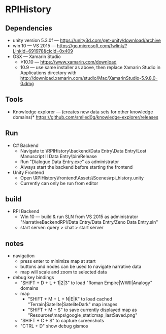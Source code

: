# RPIHistory

## Dependencies
* unity version 5.3.0f — https://unity3d.com/get-unity/download/archive
* win 10 — VS 2015 — https://go.microsoft.com/fwlink/?LinkId=691978&clcid=0x409
* OSX — Xamarin Studio
  * ≥10.10  — https://www.xamarin.com/download
  * 10.9 — use same installer as above, then replace Xamarin Studio in Applications directory with http://download.xamarin.com/studio/Mac/XamarinStudio-5.9.8.0-0.dmg

## Tools
* Knowledge explorer — (creates new data sets for other knowledge domains)* https://github.com/smiled0g/knowledge-explorer/releases

## Run

* C# Backend
  * Navigate to \RPIHistory\backend\Data Entry\Data Entry\Lost Manuscript II Data Entry\bin\Release
  * Run "Dialogue Data Entry.exe" as administrator
  * Always start the backend before starting the frontend
* Unity Frontend
  * Open \RPIHistory\frontend\Assets\Scenes\rpi_history.unity
  * Currently can only be run from editor

## build

* RPI Backend
  * Win 10 — build & run SLN from VS 2015 as administrator "NarrativeBackendRPI/Data Entry/Data Entry/Zeno Data Entry.sln"
  * start server: query > chat > start server

## notes
* navigation
  * press enter to minimize map at start
  * buttons and nodes can be used to navigate narrative data
  * map will scale and zoom to selected data
* debug key bindings
  * "SHIFT + D + L + 1|2|3" to load "Roman Empire|WWII|Analogy" domains
  * map
    * "SHIFT + M + L + N|E|K" to load cached "Terrain|Satelite|SateliteDark" map images
    * "SHIFT + M + S" to save currently displayed map as "Resources\maps\google_staticmap_lastSaved.png"
  * "SHIFT + C + S" to capture screenshots
  * "CTRL + D" show debug gismos
